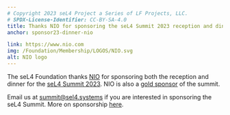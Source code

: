 ```yaml
---
# Copyright 2023 seL4 Project a Series of LF Projects, LLC.
# SPDX-License-Identifier: CC-BY-SA-4.0
title: Thanks NIO for sponsoring the seL4 Summit 2023 reception and dinner
anchor: sponsor23-dinner-nio

link: https://www.nio.com
img: /Foundation/Membership/LOGOS/NIO.svg
alt: NIO logo
---
```


The seL4 Foundation thanks [NIO](https://www.nio.com) for sponsoring both the
reception and dinner for the [seL4 Summit 2023](../Foundation/Summit/2023). NIO
is also a [gold sponsor](#sponsor23-nio) of the summit.

Email us at [summit@sel4.systems](mailto:summit@sel4.systems) if you are
interested in sponsoring the seL4 Summit. More on sponsorship
[here](https://events.linuxfoundation.org/sel4-summit/sponsor/).
